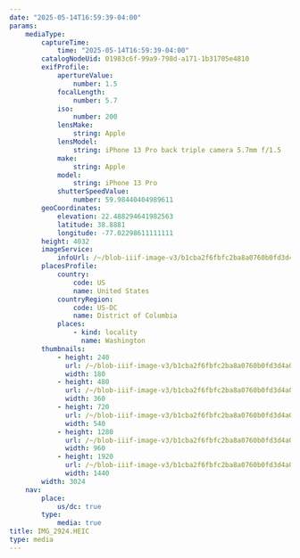 ```yaml
---
date: "2025-05-14T16:59:39-04:00"
params:
    mediaType:
        captureTime:
            time: "2025-05-14T16:59:39-04:00"
        catalogNodeUid: 01983c6f-99a9-798d-a171-1b31705e4810
        exifProfile:
            apertureValue:
                number: 1.5
            focalLength:
                number: 5.7
            iso:
                number: 200
            lensMake:
                string: Apple
            lensModel:
                string: iPhone 13 Pro back triple camera 5.7mm f/1.5
            make:
                string: Apple
            model:
                string: iPhone 13 Pro
            shutterSpeedValue:
                number: 59.98440404989611
        geoCoordinates:
            elevation: 22.488294641982563
            latitude: 38.8881
            longitude: -77.02298611111111
        height: 4032
        imageService:
            infoUrl: /~/blob-iiif-image-v3/b1cba2f6fbfc2ba8a0760b0fd3d4a0793bca2713a9d834963d35399d74b6aae3/info.json
        placesProfile:
            country:
                code: US
                name: United States
            countryRegion:
                code: US-DC
                name: District of Columbia
            places:
                - kind: locality
                  name: Washington
        thumbnails:
            - height: 240
              url: /~/blob-iiif-image-v3/b1cba2f6fbfc2ba8a0760b0fd3d4a0793bca2713a9d834963d35399d74b6aae3/full/180%2C240/0/default.jpg
              width: 180
            - height: 480
              url: /~/blob-iiif-image-v3/b1cba2f6fbfc2ba8a0760b0fd3d4a0793bca2713a9d834963d35399d74b6aae3/full/360%2C480/0/default.jpg
              width: 360
            - height: 720
              url: /~/blob-iiif-image-v3/b1cba2f6fbfc2ba8a0760b0fd3d4a0793bca2713a9d834963d35399d74b6aae3/full/540%2C720/0/default.jpg
              width: 540
            - height: 1280
              url: /~/blob-iiif-image-v3/b1cba2f6fbfc2ba8a0760b0fd3d4a0793bca2713a9d834963d35399d74b6aae3/full/960%2C1280/0/default.jpg
              width: 960
            - height: 1920
              url: /~/blob-iiif-image-v3/b1cba2f6fbfc2ba8a0760b0fd3d4a0793bca2713a9d834963d35399d74b6aae3/full/1440%2C1920/0/default.jpg
              width: 1440
        width: 3024
    nav:
        place:
            us/dc: true
        type:
            media: true
title: IMG_2924.HEIC
type: media
---
```

